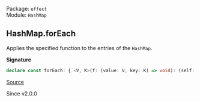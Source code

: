 Package: `effect`<br />
Module: `HashMap`<br />

## HashMap.forEach

Applies the specified function to the entries of the `HashMap`.

**Signature**

```ts
declare const forEach: { <V, K>(f: (value: V, key: K) => void): (self: HashMap<K, V>) => void; <V, K>(self: HashMap<K, V>, f: (value: V, key: K) => void): void; }
```

[Source](https://github.com/Effect-TS/effect/tree/main/packages/effect/src/HashMap.ts#L412)

Since v2.0.0
